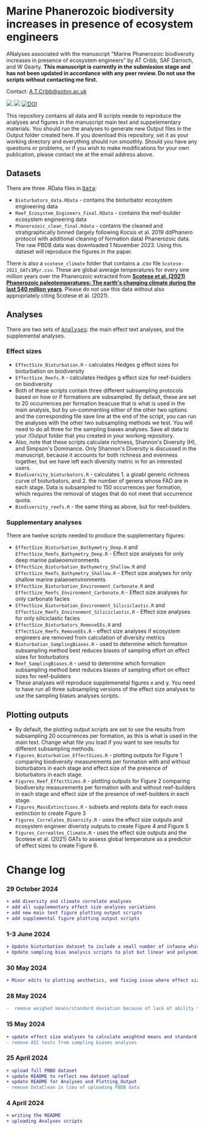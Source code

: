 # Marine Phanerozoic biodiversity increases in presence of ecosystem engineers

ANalyses associated with the manuscript "Marine Phanerozoic biodiversity increases in presence of ecosystem engineers" by AT Cribb, SAF Darroch, and W Gearty. <b>This manuscript is currently in the submission stage and has not been updated in accordance with any peer review. Do not use the scripts without contacting me first.</b>

Contact: A.T.Cribb@soton.ac.uk

<img src="https://img.shields.io/badge/README%20is%20under%20construction-ff5400"> <img src="https://img.shields.io/badge/unpublished:-submitted-7678ed"> <a href="https://doi.org/10.5281/zenodo.14196644"><img src="https://zenodo.org/badge/DOI/10.5281/zenodo.14196644.svg" alt="DOI"></a>


This repository contains all data and R scripts neede to reproduce the analyses and figures in the manuscript main text and suppelementary materials. You should run the analyses to generate new Output files in the Output folder created here. If you download this repository, set it as your working directory and everything should run smoothly. Should you have any questions or problems, or if you wish to make modifications for your own publication, please contact me at the email address above.

## Datasets
There are three .RData files in <kbd>[Data](https://github.com/atcribb/Ecosystem-Engineers-Biodiversity/tree/main/Data)</kbd>:
* ``Bioturbators_data.RData`` - contains the bioturbator ecosystem engineering data
* ``Reef_Ecosystem_Engineers_Final.RData`` - contains the reef-builder ecosystem engineering data
* ``Phanerozoic_clean_final.Rdata`` - contains the cleaned and stratigraphically binned (largely following Kocsis et al. 2019 ddPhanero protocol with additional cleaning of formation data) Phanerozoic data. The raw PBDB data was downloaded 1 November 2023. Using this dataset will reproduce the figures in the paper. 

There is also a ``scotese_climate`` folder that contains a .csv file ``Scotese-2021_GATs1Myr.csv``. These are global average temperatures for every one million years over the Phanerozoic extracted from <a href="https://doi.org/10.1016/j.earscirev.2021.103503"><b>Scotese et al. (2021) Phanerozoic paleotemperatures: The earth's changing climate during the last 540 million years</b></a>. Please do not use this data without also appropriately citing Scotese et al. (2021). 

## Analyses
There are two sets of <kbd>[Analyses](https://github.com/atcribb/Ecosystem-Engineers-Biodiversity/tree/main/Data)</kbd>: the main effect text analyses, and the supplemental analyses.

### Effect sizes 
* ``EffectSize_Bioturbation.R`` - calculates Hedges g effect sizes for bioturbation on biodiversity 
* ``EffectSize_Reefs.R`` - calculates Hedges g effect size for reef-buidlers on biodiversity
* Both of these scripts contain three different subsampling protocols based on how or if formations are subsampled. By default, these are set to 20 occurrences per formation beacuse that is what is used in the main analysis, but by un-commenting either of the other two options and the corresponding file save line at the end of the script, you can run the analyses with the other two subsampling methods we test. You will need to do all three for the sampling biases analyses. Save all data to your /Output folder that you created in your working repository.
* Also, note that these scripts calculate richness, Shannon's Diversity (H), and Simpson's Dominance. Only Shannon's Diversity is discussed in the manuscript, because it accounts for both richness and evenness together, but we have left each diversity metric in for an interested users. 
* ``Biodiversity_bioturbators.R`` - calculates 1. a gloabl generic richness curve of bioturbators, and 2. the number of genera whose FAD are in each stage. Data is subsampled to 150 occurrences per formation, which requires the removal of stages that do not meet that occurrence quota. 
* ``Biodiversity_reefs.R`` - the same thing as above, but for reef-builders.

### Supplementary analyses
There are twelve scripts needed to produce the supplementary figures:
* ``EffectSize_Bioturbation_Bathymetry_Deep.R`` and ``EffectSize_Reefs_Bathymetry_Deep.R`` - Effect size analyses for only deep marine palaeoenvironments
* ``EffectSize_Bioturbation_Bathymetry_Shallow.R`` and ``EffectSize_Reefs_Bathymetry_Shallow.R`` - Effect size analyses for only shallow marine palaeoenvironments
* ``EffectSize_Bioturbation_Environment_Carbonate.R`` and ``EffectSize_Reefs_Environment_Carbonate.R`` - Effect size analyses for only carbonate facies
* ``EffectSize_Bioturbation_Environment_Siliciclastic.R`` and ``EffectSize_Reefs_Environment_Siliciclastic.R`` - Effect size analyses for only siliciclastic facies 
* ``EffectSize_Bioturbators_RemoveEEs.R`` and ``EffectSize_Reefs_RemoveEEs.R`` - effect size analyses if ecosystem engineers are removed from calculation of diversity metrics 
* ``Bioturbation_SamplingBiases.R`` - used to determine which formation subsampling method best reduces biases of sampling effort on effect sizes for bioturbators 
* ``Reef_SamplingBiases.R`` - uesd to determine which formation subsampling method best reduces biases of sampling effort on effect sizes for reef-builders
* These analyses will reproduce supplemenetal figures x and y. You need to have run all three subsampling versions of the effect size analyses to use the sampling biases analyses scripts. 

## Plotting outputs 
* By default, the plotting output scripts are set to use the results from subsampling 20 occurrences per formation, as this is what is used in the main text. Change what file you load if you want to see results for different subsampling methods.
* ``Figures_Bioturbation_EffectSizes.R`` - plotting outputs for Figure 1 comparing biodiversity measurements per formation with and without bioturbators in each stage and effect size of the presence of bioturbators in each stage. 
* ``Figures_Reef_EffectSizes.R`` - plotting outputs for Figure 2 comparing biodiversity measurements per formation with and without reef-builders in each stage and effect size of the presence of reef-builders in each stage.
* ``Figures_MassExtinctions.R`` - subsets and replots data for each mass extinction to create Figure 3
* ``Figures_Correlates_Diversity.R`` - uses the effect size outputs and ecosystem engineer diveristy outputs to create Figure 4 and Figure 5
* ``Figures_Correaltes_Climate.R`` - uses the effect size outputs and the Scotese et al. (2021) GATs to assess global temperature as a predictor of effect sizes to create Figure 6. 

# Change log
### 29 October 2024
```diff
+ add diversity and climate correlate analyses
+ add all supplementary effect size analyses variations 
+ add new main text figure plotting output scripts 
+ add supplemental figure plotting output scripts
```

### 1-3 June 2024
```diff
+ Update bioturbation dataset to include a small number of infauna which were not previously included 
+ Update sampling bias analysis scripts to plot but linear and polynomial regressions more easily 
```

### 30 May 2024
```diff
+ Minor edits to plotting aesthetics, and fixing issue where effect sizes strength was not being assessed based on uncertainty bounds
```

### 28 May 2024
```diff
-  remove weighed means/standard deviation because of lack of ability to consistently apply in each stage - with large iter, more likely to deal with n1=1 in stages where EEs are not dominant, where sd and thereby weighted means/sd cannot be calculated. Switching back to unweighted mean and standard deviation to opt for consistency. None of this impacts Hedges g.
```

### 15 May 2024
```diff
+ update effect size analyses to calculate weighted means and standard deviations for generic richness and Shannon's Diversity
- remove AIC tests from sampling biases analyses
```

### 25 April 2024
```diff
+ upload full PBBD dataset
+ update README to reflect new dataset upload
+ update README for Analyses and Plotting_Output
- remove DataClean in lieu of uploading PBDB data
```

### 4 April 2024
```diff
+ writing the README
+ uploading Analyses scripts
```

